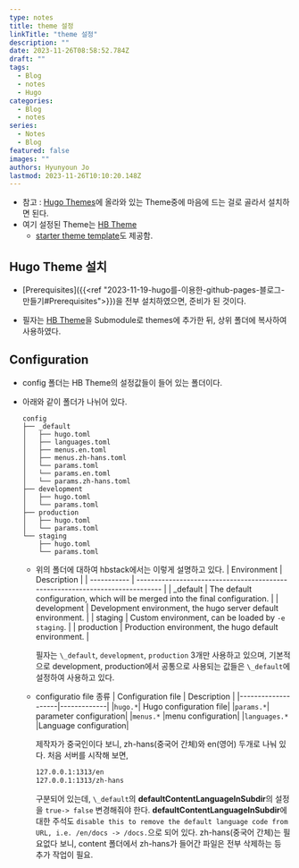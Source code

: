 ```yaml
---
type: notes
title: theme 설정
linkTitle: "theme 설정"
description: ""
date: 2023-11-26T08:58:52.784Z
draft: ""
tags:
  - Blog
  - notes
  - Hugo
categories:
  - Blog
  - notes
series:
  - Notes
  - Blog
featured: false
images: ""
authors: Hyunyoun Jo
lastmod: 2023-11-26T10:10:20.148Z
---
```


- 참고 : [Hugo Themes](https://themes.gohugo.io/)에 올라와 있는 Theme중에 마음에 드는 걸로 골라서 설치하면 된다.
- 여기 설정된 Theme는 [HB Theme](https://github.com/hbstack/theme)
  - [starter theme template](https://github.com/hbstack/theme)도 제공함.

## Hugo Theme 설치

- [Prerequisites]({{<ref "2023-11-19-hugo를-이용한-github-pages-블로그-만들기#Prerequisites">}})을 전부 설치하였으면, 준비가 된 것이다.

- 필자는 [HB Theme](https://github.com/hbstack/theme)을 Submodule로 themes에 추가한 뒤, 상위 폴더에 복사하여 사용하였다.

## Configuration

- config 폴더는 HB Theme의 설정값들이 들어 있는 폴더이다.
- 아래와 같이 폴더가 나뉘어 있다.

  ```tree config
  config
  ├── _default
  │   ├── hugo.toml
  │   ├── languages.toml
  │   ├── menus.en.toml
  │   ├── menus.zh-hans.toml
  │   └── params.toml
  │   └── params.en.toml
  │   └── params.zh-hans.toml
  ├── development
  │   ├── hugo.toml
  │   └── params.toml
  ├── production
  │   ├── hugo.toml
  │   └── params.toml
  └── staging
      ├── hugo.toml
      └── params.toml
  ```

  - 위의 폴더에 대하여 hbstack에서는 이렇게 설명하고 있다.
    | Environment | Description |
    | ----------- | ----------------------------------------------------------------------------- |
    | \_default | The default configuration, which will be merged into the final configuration. |
    | development | Development environment, the hugo server default environment. |
    | staging | Custom environment, can be loaded by `-e staging`. |
    | production | Production environment, the hugo default environment. |

    필자는 `\_default`, `development`, `production` 3개만 사용하고 있으며, 기본적으로 development, production에서 공통으로 사용되는 값들은 `\_default`에 설정하여 사용하고 있다.

  - configuratio file 종류
    | Configuration file | Description |
    |--------------------|-------------|
    |`hugo.*`| Hugo configuration file|
    |`params.*`| parameter configuration|
    |`menus.*` |menu configuration|
    |`languages.*` |Language configuration|

    제작자가 중국인이다 보니, zh-hans(중국어 간체)와 en(영어) 두개로 나눠 있다.
    처음 서버를 시작해 보면,

    ```md
    127.0.0.1:1313/en
    127.0.0.1:1313/zh-hans
    ```

    구분되어 있는데, `\_default`의 **defaultContentLanguageInSubdir**의 설정을 `true-> false` 변경해줘야 한다.
    **defaultContentLanguageInSubdir**에 대한 주석도 `disable this to remove the default language code from URL, i.e. /en/docs -> /docs.`으로 되어 있다.
    zh-hans(중국어 간체)는 필요없다 보니, content 폴더에서 zh-hans가 들어간 파일은 전부 삭제하는 등 추가 작업이 필요.
